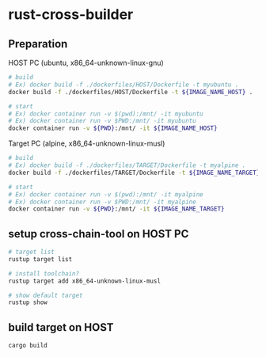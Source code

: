 # rust-cross-builder
## Preparation
HOST PC (ubuntu, x86_64-unknown-linux-gnu)
```bash
# build
# Ex) docker build -f ./dockerfiles/HOST/Dockerfile -t myubuntu .
docker build -f ./dockerfiles/HOST/Dockerfile -t ${IMAGE_NAME_HOST} .

# start
# Ex) docker container run -v $(pwd):/mnt/ -it myubuntu
# Ex) docker container run -v $PWD:/mnt/ -it myubuntu
docker container run -v ${PWD}:/mnt/ -it ${IMAGE_NAME_HOST}
```

Target PC (alpine, x86_64-unknown-linux-musl)
```bash
# build
# Ex) docker build -f ./dockerfiles/TARGET/Dockerfile -t myalpine .
docker build -f ./dockerfiles/TARGET/Dockerfile -t ${IMAGE_NAME_TARGET} .

# start
# Ex) docker container run -v $(pwd):/mnt/ -it myalpine
# Ex) docker container run -v $PWD:/mnt/ -it myalpine
docker container run -v ${PWD}:/mnt/ -it ${IMAGE_NAME_TARGET}
```

## setup cross-chain-tool on HOST PC
```bash
# target list
rustup target list

# install toolchain?
rustup target add x86_64-unknown-linux-musl

# show default target
rustup show

```

## build target on HOST
```bash
cargo build
```
